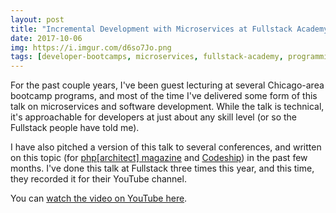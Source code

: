 ```yaml
---
layout: post
title: "Incremental Development with Microservices at Fullstack Academy"
date: 2017-10-06
img: https://i.imgur.com/d6so7Jo.png
tags: [developer-bootcamps, microservices, fullstack-academy, programming]
---
```

For the past couple years, I've been guest lecturing at several Chicago-area bootcamp programs, and most of the time I've delivered some form of this talk on microservices and software development. While the talk is technical, it's approachable for developers at just about any skill level (or so the Fullstack people have told me).

I have also pitched a version of this talk to several conferences, and written on this topic (for [php[architect] magazine](https://www.karllhughes.com/posts/php-architect-9-2017) and [Codeship](https://www.karllhughes.com/posts/incremental-development-codeship)) in the past few months. I've done this talk at Fullstack three times this year, and this time, they recorded it for their YouTube channel.

You can [watch the video on YouTube here](https://www.youtube.com/watch?v=Q8iqzB0za6A).
